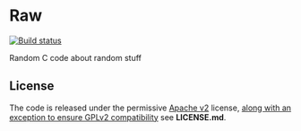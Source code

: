 # Raw

[![Build status](https://travis-ci.org/PhDP/Raw.svg?branch=master)](https://travis-ci.org/PhDP/Raw)

Random C code about random stuff

License
-------
The code is released under the permissive [Apache v2](http://www.apache.org/licenses/LICENSE-2.0)
license, [along with an exception to ensure GPLv2 compatibility](https://lwn.net/Articles/701155/) see
**LICENSE.md**.
